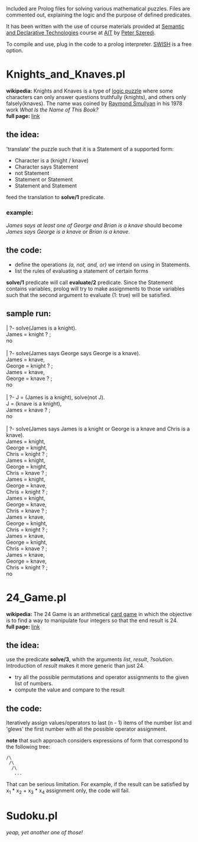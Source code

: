 Included are Prolog files for solving various mathematical puzzles. Files are commented out, explaining the logic and the purpose of defined predicates. <br/>

It has been written with the use of course materials provided at [Semantic and Declarative Technologies](http://cs.bme.hu/~szeredi/ait/) course at [AIT](https://www.ait-budapest.com/) by [Peter Szeredi](http://cs.bme.hu/~szeredi/). <br/>


To compile and use, plug in the code to a prolog interpreter. [SWISH](http://swish.swi-prolog.org/) is a free option.

# Knights_and_Knaves.pl

**wikipedia:** Knights and Knaves is a type of [logic puzzle](https://en.wikipedia.org/wiki/Logic_puzzle) where some characters can only answer questions truthfully (knights), and others only falsely(knaves). The name was coined by [Raymond Smullyan](https://en.wikipedia.org/wiki/Raymond_Smullyan) in his 1978 work *What Is the Name of This Book?* <br/>
**full page:** [link](https://en.wikipedia.org/wiki/Knights_and_Knaves)

## the idea:

'translate' the puzzle such that it is a Statement of a supported form:

* Character is a (knight / knave)
* Character says Statement
* not Statement
* Statement or Statement
* Statement and Statement

feed the translation to **solve/1** predicate.

### example:

*James says at least one of George and Brian is a knave* should become *James says George is a knave or Brian is a knave*.

## the code:

* define the operations *(a, not, and, or)* we intend on using in Statements.
* list the rules of evaluating a statement of certain forms

**solve/1** predicate will call **evaluate/2** predicate. Since the Statement contains variables, prolog will try to make assignments to those variables such that the second argument to evaluate (1: true) will be satisfied.

## sample run:

| ?- solve(James is a knight).<br/>
James = knight ? ;<br/>
no<br/>
<br/>
| ?- solve(James says George says George is a knave).<br/>
James = knave,<br/>
George = knight ? ;<br/>
James = knave,<br/>
George = knave ? ;<br/>
no<br/>
<br/>
| ?- J = (James is a knight), solve(not J).<br/>
J = (knave is a knight),<br/>
James = knave ? ;<br/>
no<br/>
<br/>
| ?- solve(James says James is a knight or George is a knave and Chris is a knave).<br/>
James = knight,<br/>
George = knight,<br/>
Chris = knight ? ;<br/>
James = knight,<br/>
George = knight,<br/>
Chris = knave ? ;<br/>
James = knight,<br/>
George = knave,<br/>
Chris = knight ? ;<br/>
James = knight,<br/>
George = knave,<br/>
Chris = knave ? ;<br/>
James = knave,<br/>
George = knight,<br/>
Chris = knight ? ;<br/>
James = knave,<br/>
George = knight,<br/>
Chris = knave ? ;<br/>
James = knave,<br/>
George = knave,<br/>
Chris = knight ? ;<br/>
no<br/>

# 24_Game.pl

**wikipedia:** The 24 Game is an arithmetical [card game](https://en.wikipedia.org/wiki/Card_game) in which the objective is to find a way to manipulate four integers so that the end result is 24. <br/>
**full page:** [link](https://en.wikipedia.org/wiki/24_Game)

## the idea:

use the predicate **solve/3**, whith the arguments *list*, *result*, *?solution*. Introduction of *result* makes it more generic than just 24.<br/>

* try all the possible permutations and operator assignments to the given list of numbers.
* compute the value and compare to the result

## the code:

Iteratively assign values/operators to last (n - 1) items of the number list and 'glews' the first number with all the possible operator assignment.<br/>

**note** that such approach considers expressions of form that correspond to the following tree:<br/>

	/\
	 /\
	  /\
	   ...

That can be serious limitation. For example, if the result can be satisfied by x<sub>1</sub> * x<sub>2</sub> + x<sub>3</sub> * x<sub>4</sub> assignment only, the code will fail.

# Sudoku.pl
*yeap, yet another one of those!*
